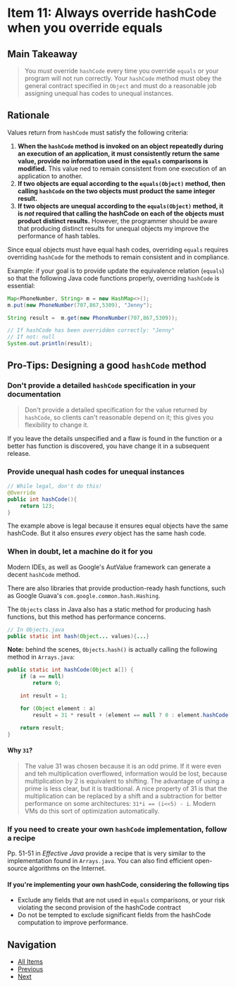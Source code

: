 # Item 11: Always override hashCode when you override equals

## Main Takeaway

> You _must_ override `hashCode` every time you override `equals` or your program will not run correctly. Your `hashCode` method must obey the general contract specified in `Object` and must do a reasonable job assigning unequal has codes to unequal instances.

## Rationale

Values return from `hashCode` must satisfy the following criteria:

1. **When the `hashCode` method is invoked on an object repeatedly during an execution of an application, it must consistently return the same value, provide no information used in the `equals` comparisons is modified.** This value ned to remain consistent from one execution of an application to another.
2. **If two objects are equal according to the `equals(Object)` method, then calling `hashCode` on the two objects must product the same integer result.**
3.  **If two objects are unequal according to the `equals(Object)` method, it is _not_ required that calling the hashCode on each of the objects must product distinct results.** However, the programmer should be aware that producing distinct results for unequal objects my improve the performance of hash tables.

Since equal objects must have equal hash codes, overriding `equals` requires overriding `hashCode` for the methods to remain consistent and in compliance.

Example: if your goal is to provide update the equivalence relation (`equals`) so that the following Java code functions properly, overriding `hashCode` is essential:

```java
Map<PhoneNumber, String> m = new HashMap<>();
m.put(new PhoneNumber(707,867,5309), "Jenny");

String result =  m.get(new PhoneNumber(707,867,5309)); 

// If hashCode has been overridden correctly: "Jenny"
// If not: null 
System.out.println(result);
```

## Pro-Tips: Designing a good  `hashCode` method

### Don't provide a detailed `hashCode` specification in your documentation

> Don't provide a detailed specification for the value returned by `hashCode`, so clients can't reasonable depend on it; this gives you flexibility to change it.

If you leave the details unspecified and a flaw is found in the function or a better has function is discovered, you have change it in a subsequent release.

### Provide unequal hash codes for unequal instances

```java
// While legal, don't do this!
@Override 
public int hashCode(){
    return 123;
}
```

The example above is legal because it ensures equal objects have the same hashCode. But it also ensures _every_ object has the same hash code.

### When in doubt, let a machine do it for you

Modern IDEs, as well as Google's AutValue framework can generate a decent `hashCode` method.

There are also libraries that provide production-ready hash functions, such as Google Guava's `com.google.common.hash.Hashing`.

The `Objects` class in Java also has a static method for producing hash functions, but this method has performance concerns.

```java
// In Objects.java
public static int hash(Object... values){...}
```

**Note:** behind the scenes, `Objects.hash()` is actually calling the following method in `Arrays.java`:

```java
public static int hashCode(Object a[]) {
    if (a == null)
        return 0;

    int result = 1;

    for (Object element : a)
        result = 31 * result + (element == null ? 0 : element.hashCode());

    return result;
}
```

#### Why `31`?

> The value 31 was chosen because it is an odd prime. If it were even and teh multiplication overflowed, information would be lost, because multiplication by 2 is equivalent to shifting. The advantage of using a prime is less clear, but it is traditional. A nice property of 31 is that the multiplication can be replaced by a shift and a subtraction for better performance on some architectures: `31*i == (i<<5) - i`. Modern VMs do this sort of optimization automatically.

### If you need to create your own `hashCode` implementation, follow a recipe

Pp. 51-51 in _Effective Java_ provide a recipe that is very similar to the implementation found in `Arrays.java`. You can also find efficient open-source algorithms on the Internet.

#### If you're implementing your own hashCode, considering the following tips

- Exclude any fields that are not used in `equals` comparisons, or your risk violating the second provision of the hashCode contract
- Do not be tempted to exclude significant fields from the hashCode computation to improve performance.


## Navigation

- [All Items](../README.md#items)
- [Previous](item-10.md)
- [Next](item-12.md)
